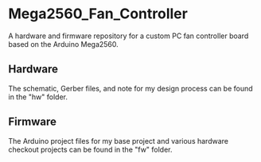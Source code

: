 # Mega2560_Fan_Controller
A hardware and firmware repository for a custom PC fan controller board based on the Arduino Mega2560.

## Hardware

The schematic, Gerber files, and note for my design process can be found in the "hw" folder.

## Firmware

The Arduino project files for my base project and various hardware checkout projects can be found in the "fw" folder.

